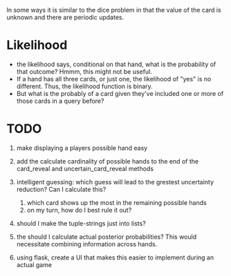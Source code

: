 In some ways it is similar to the dice problem in that the value of the card is unknown and there are periodic updates.

# Likelihood 
* the likelihood says, conditional on that hand, what is the probability of that outcome? Hmmm, this might not be useful.
* If a hand has all three cards, or just one, the likelihood of "yes" is no different. Thus, the likelihood function is binary.
* But what is the probably of a card given they've included one or more of those cards in a query before?


# TODO
1. make displaying a players possible hand easy
2. add the calculate cardinality of possible hands to the end of the card_reveal and uncertain_card_reveal methods

1. intelligent guessing: which guess will lead to the grestest uncertainty reduction? Can I calculate this?
    1. which card shows up the most in the remaining possible hands
    2. on my turn, how do I best rule it out?
2. should I make the tuple-strings just into lists?
3. the should I calculate actual posterior probabilities? This would necessitate combining information across hands.
4. using flask, create a UI that makes this easier to implement during an actual game